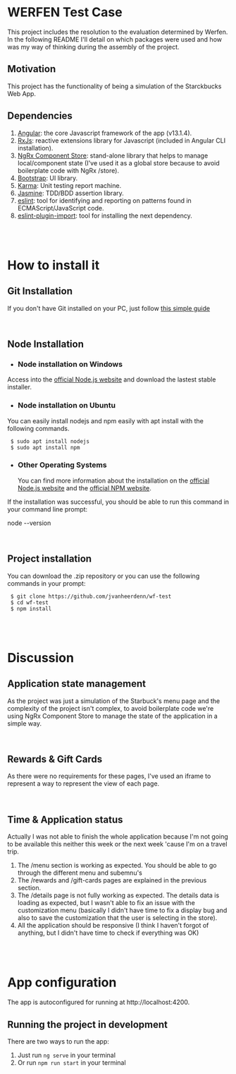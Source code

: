 # WERFEN Test Case

This project includes the resolution to the evaluation determined by Werfen. In the following README I'll detail on which packages were used and how was my way of thinking during the assembly of the project.

## Motivation

This project has the functionality of being a simulation of the Starckbucks Web App.

## Dependencies

1.  [Angular](https://angular.io/): the core Javascript framework of the app (v13.1.4).
2.  [RxJs](https://rxjs.dev/): reactive extensions library for Javascript (included in Angular CLI installation).
3.  [NgRx Component Store](https://ngrx.io/guide/component-store): stand-alone library that helps to manage local/component state (I've used it as a global store because to avoid boilerplate code with NgRx /store).
4.  [Bootstrap](https://getbootstrap.com/): UI library.
5.  [Karma](https://karma-runner.github.io/latest/index.html): Unit testing report machine.
6.  [Jasmine](https://jasmine.github.io/): TDD/BDD assertion library.
7.  [eslint](https://www.npmjs.com/package/eslint): tool for identifying and reporting on patterns found in ECMAScript/JavaScript code.
8.  [eslint-plugin-import](https://www.npmjs.com/package/eslint-plugin-import): tool for installing the next dependency.

<br><br>

# How to install it

## Git Installation

If you don't have Git installed on your PC, just follow [this simple guide](https://rogerdudler.github.io/git-guide/)

<br>

## Node Installation

- ### Node installation on Windows

Access into the [official Node.js website](https://nodejs.org/) and download the lastest stable installer.

- ### Node installation on Ubuntu

You can easily install nodejs and npm easily with apt install with the following commands.

     $ sudo apt install nodejs
     $ sudo apt install npm

- ### Other Operating Systems
  You can find more information about the installation on the [official Node.js website](https://nodejs.org/) and the [official NPM website](https://npmjs.org/).

If the installation was successful, you should be able to run this command in your command line prompt:

node --version

<br>

## Project installation

You can download the .zip repository or you can use the following commands in your prompt:

     $ git clone https://github.com/jvanheerdenn/wf-test
     $ cd wf-test
     $ npm install

<br><br>

# Discussion

## Application state management

As the project was just a simulation of the Starbuck's menu page and the complexity of the project isn't complex, to avoid boilerplate code we're using NgRx Component Store to manage the state of the application in a simple way.

<br>

## Rewards & Gift Cards

As there were no requirements for these pages, I've used an iframe to represent a way to represent the view of each page.

<br>

## Time & Application status

Actually I was not able to finish the whole application because I'm not going to be available this neither this week or the next week 'cause I'm on a travel trip.

1. The /menu section is working as expected. You should be able to go through the different menu and subemnu's
2. The /rewards and /gift-cards pages are explained in the previous section.
3. The /details page is not fully working as expected. The details data is loading as expected, but I wasn't able to fix an issue with the customization menu (basically I didn't have time to fix a display bug and also to save the customization that the user is selecting in the store).
4. All the application should be responsive (I think I haven't forgot of anything, but I didn't have time to check if everything was OK)

<br><br>

# App configuration

The app is autoconfigured for running at http://localhost:4200.

## Running the project in development

There are two ways to run the app:

1.  Just run `ng serve` in your terminal
2.  Or run `npm run start` in your terminal

<br>
